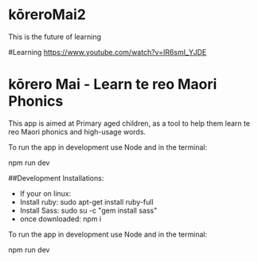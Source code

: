 # kōreroMai2
This is the future of learning

#Learning
https://www.youtube.com/watch?v=IR6smI_YJDE

# kōrero Mai - Learn te reo Maori Phonics

This app is aimed at Primary aged children, as a tool to help them learn te reo Maori phonics and high-usage words.

To run the app in development use Node and in the terminal:

npm run dev

##Development Installations:
* If your on linux:
* Install ruby: sudo apt-get install ruby-full
* Install Sass: sudo su -c "gem install sass"
* once downloaded: npm i

To run the app in development use Node and in the terminal:

npm run dev
